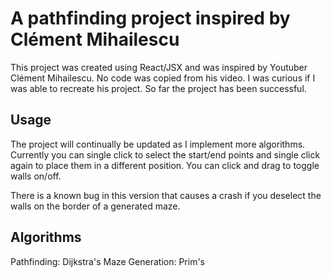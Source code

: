 # A pathfinding project inspired by Clément Mihailescu
This project was created using React/JSX and was inspired by Youtuber Clément Mihailescu. No code was copied from his video. I was curious if I was able to recreate his project. So far the project has been successful.

## Usage

The project will continually be updated as I implement more algorithms.
Currently you can single click to select the start/end points and single click again to place them in a different position.
You can click and drag to toggle walls on/off.

There is a known bug in this version that causes a crash if you deselect the walls on the border of a generated maze.

## Algorithms
Pathfinding: Dijkstra's
Maze Generation: Prim's
